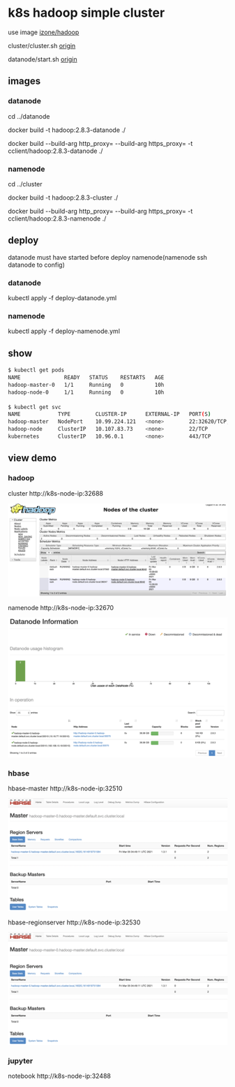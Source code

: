# k8s hadoop simple cluster

use image [izone/hadoop](https://hub.docker.com/r/izone/hadoop/)

cluster/cluster.sh [origin](https://github.com/luvres/hadoop/blob/master/cluster/cluster.sh)

datanode/start.sh [origin](https://github.com/luvres/hadoop/blob/master/cluster/datanode/start.sh)

## images

### datanode

cd ../datanode

docker build -t hadoop:2.8.3-datanode ./

docker build --build-arg http_proxy= --build-arg https_proxy= -t cclient/hadoop:2.8.3-datanode ./

### namenode

cd ../cluster

docker build -t hadoop:2.8.3-cluster ./

docker build --build-arg http_proxy= --build-arg https_proxy= -t cclient/hadoop:2.8.3-namenode ./

## deploy

datanode must have started before deploy namenode(namenode ssh datanode to config)

### datanode

kubectl apply -f deploy-datanode.yml

### namenode

kubectl apply -f deploy-namenode.yml

## show

```bash
$ kubectl get pods
NAME              READY   STATUS    RESTARTS   AGE
hadoop-master-0   1/1     Running   0          10h
hadoop-node-0     1/1     Running   0          10h

$ kubectl get svc
NAME            TYPE        CLUSTER-IP      EXTERNAL-IP   PORT(S)                                                                                                                                                                  AGE
hadoop-master   NodePort    10.99.224.121   <none>        22:32620/TCP,8088:32688/TCP,8042:30120/TCP,50030:32630/TCP,50070:32670/TCP,8888:32488/TCP,4040:32029/TCP,8787:31379/TCP,9000:30074/TCP,60010:32510/TCP,60030:32530/TCP   12h
hadoop-node     ClusterIP   10.107.83.73    <none>        22/TCP                                                                                                                                                                   12h
kubernetes      ClusterIP   10.96.0.1       <none>        443/TCP                                                                                                                                                                  8d
```


## view demo

### hadoop

cluster http://k8s-node-ip:32688

![cluster.png](./image/cluster.png)

namenode  http://k8s-node-ip:32670

![namenode.png](./image/namenode.png)

### hbase

hbase-master http://k8s-node-ip:32510

![hbase.png](./image/hbase.png)

hbase-regionserver http://k8s-node-ip:32530

![hbase.png](./image/hbase.png)

### jupyter
notebook http://k8s-node-ip:32488
